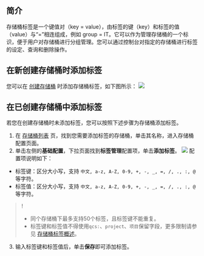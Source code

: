 ## 简介

存储桶标签是一个键值对（key = value），由标签的键（key）和标签的值（value）与“=”相连组成，例如 group = IT。它可以作为管理存储桶的一个标识，便于用户对存储桶进行分组管理。您可以通过控制台对指定的存储桶进行标签的设定、查询和删除操作。



## 在新创建存储桶时添加标签

您可以在 [创建存储桶](https://cloud.tencent.com/document/product/436/13309) 时添加存储桶标签，如下图所示：
![](https://qcloudimg.tencent-cloud.cn/raw/63fc897d75ed6a1ba07b32578eb8459f.png)

## 在已创建存储桶中添加标签

若您在创建存储桶时未添加标签，您可以按照下述步骤为存储桶添加标签。

1. 在 [存储桶列表](https://console.cloud.tencent.com/cos5/bucket) 页，找到您需要添加标签的存储桶，单击其名称，进入存储桶配置页面。
2. 单击左侧的**基础配置**，下拉页面找到**标签管理**配置项，单击**添加标签**。
![](https://qcloudimg.tencent-cloud.cn/raw/d2fd32a046a6341b432415940c2d7d99.png)
配置项说明如下：
 - 标签键：区分大小写，支持 `中文, a-z, A-Z, 0-9, +, -, _, =, /, ., :, @` 等字符。
 - 标签值：区分大小写，支持 `中文, a-z, A-Z, 0-9, +, -, _, =, /, ., :, @` 等字符。
>!
>- 同个存储桶下最多支持50个标签，且标签键不能重复。
>- 标签键和标签值不得使用`qcs:`、`project`、`项目`保留字段，更多限制请参见 [存储桶标签概述](https://cloud.tencent.com/document/product/436/34834)。
>
3. 输入标签键和标签值后，单击**保存**即可添加标签。

